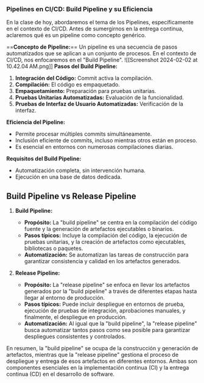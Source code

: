 ### Pipelines en CI/CD: Build Pipeline y su Eficiencia

En la clase de hoy, abordaremos el tema de los Pipelines, específicamente en el contexto de CI/CD. Antes de sumergirnos en la entrega continua, aclaremos qué es un pipeline como concepto genérico.

==**Concepto de Pipeline:**==
Un pipeline es una secuencia de pasos automatizados que se aplican a un conjunto de procesos. En el contexto de CI/CD, nos enfocaremos en el "Build Pipeline".
![[Screenshot 2024-02-02 at 10.42.04 AM.png]]
**Pasos del Build Pipeline:**
1. **Integración del Código:** Commit activa la compilación.
2. **Compilación:** El código es empaquetado.
3. **Empaquetamiento:** Preparación para pruebas unitarias.
4. **Pruebas Unitarias Automatizadas:** Evaluación de la funcionalidad.
5. **Pruebas de Interfaz de Usuario Automatizadas:** Verificación de la interfaz.

**Eficiencia del Pipeline:**
- Permite procesar múltiples commits simultáneamente.
- Inclusión eficiente de commits, incluso mientras otros están en proceso.
- Es esencial en entornos con numerosas compilaciones diarias.

**Requisitos del Build Pipeline:**
- Automatización completa, sin intervención humana.
- Ejecución en una base de datos dedicada.


## Build Pipeline vs Release Pipeline

1. **Build Pipeline:**
   - **Propósito:** La "build pipeline" se centra en la compilación del código fuente y la generación de artefactos ejecutables o binarios.
   - **Pasos típicos:** Incluye la compilación del código, la ejecución de pruebas unitarias, y la creación de artefactos como ejecutables, bibliotecas o paquetes.
   - **Automatización:** Se automatizan las tareas de construcción para garantizar consistencia y calidad en los artefactos generados.

2. **Release Pipeline:**
   - **Propósito:** La "release pipeline" se enfoca en llevar los artefactos generados por la "build pipeline" a través de diferentes etapas hasta llegar al entorno de producción.
   - **Pasos típicos:** Puede incluir despliegue en entornos de prueba, ejecución de pruebas de integración, aprobaciones manuales, y finalmente, el despliegue en producción.
   - **Automatización:** Al igual que la "build pipeline", la "release pipeline" busca automatizar tantos pasos como sea posible para garantizar despliegues consistentes y controlados.

En resumen, la "build pipeline" se ocupa de la construcción y generación de artefactos, mientras que la "release pipeline" gestiona el proceso de despliegue y entrega de esos artefactos en diferentes entornos. Ambas son componentes esenciales en la implementación continua (CI) y la entrega continua (CD) en el desarrollo de software.
